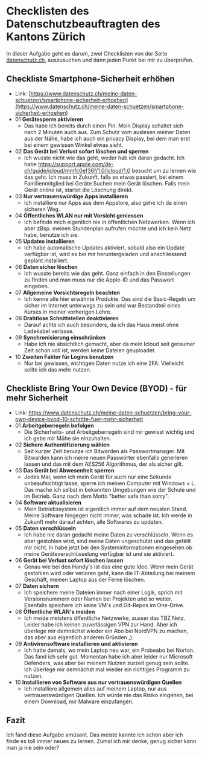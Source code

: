 # Checklisten des Datenschutzbeauftragten des Kantons Zürich
In dieser Aufgabe geht es darum, zwei Checklisten von der Seite [datenschutz.ch](https://www.datenschutz.ch/meine-daten-schuetzen), auszusuchen und dann jeden Punkt bei mir zu überprüfen.

## Checkliste Smartphone-Sicherheit erhöhen
- Link: [https://www.datenschutz.ch/meine-daten-schuetzen/smartphone-sicherheit-erhoehen](https://www.datenschutz.ch/meine-daten-schuetzen/smartphone-sicherheit-erhoehen)
- 01 **Gerätesperre aktivieren**
    - Das habe ich bereits durch einen Pin. Mein Display schaltet sich nach 2 Minuten auch aus. Zum Schutz vom auslesen meiner Daten aus der Nähe, habe ich auch ein privacy Display, bei dem man erst bei einem gewissen Winkel etwas sieht.
- 02 **Das Gerät bei Verlust sofort löschen und sperren**
    - Ich wusste nicht wie das geht, weder hab ich daran gedacht. Ich habe https://support.apple.com/de-ch/guide/icloud/mmfc0ef36f/1.0/icloud/1.0 besucht um zu lernen wie das geht. Ich muss in Zukunft, falls so etwas passiert, bei einem Familienmitglied bei Geräte Suchen mein Gerät löschen. Falls mein Gerät online ist, startet die Löschung direkt. 
- 03 **Nur vertrauenswürdige Apps installieren**
    - Ich installiere nur Apps aus dem Appstore, also gehe ich da einen sicheren Weg.
- 04 **Öffentliches WLAN nur mit Vorsicht geniessen**
    - Ich befinde mich eigentlich nie in öffentlichen Netzwerken. Wenn ich aber zBsp. meinen Stundenplan aufrufen möchte und ich kein Netz habe, benutze ich sie.
- 05 **Updates installieren**
    - Ich habe automatische Updates aktiviert, sobald also ein Update verfügbar ist, wird es bei mir heruntergeladen und anschliessend geplant installiert.
- 06 **Daten sicher löschen**
    - Ich wusste bereits wie das geht. Ganz einfach in den Einstellungen zu finden und man muss nur die Apple-ID und das Passwort eingeben.
- 07 **Allgemeine Vorsichtsregeln beachten**
    - Ich kenne alle hier erwähnte Produkte. Das sind die Basic-Regeln um sicher im Internet unterwegs zu sein und war Bestandteil eines Kurses in meiner vorherigen Lehre.
- 08 **Drahtlose Schnittstellen deaktivieren**
    - Darauf achte ich auch besonders, da ich das Haus meist ohne Ladekabel verlasse.
- 09 **Synchronisierung einschränken**
    - Habe ich nie absichtlich gemacht, aber da mein Icloud seit geraumer Zeit schon voll ist, werden keine Dateien geuploadet.
- 10 **Zweiten Faktor für Logins benutzen**
    - Nur bei gewissen, wichtigen Daten nutze ich eine 2FA. Vielleicht sollte ich das mehr nutzen.

## Checkliste Bring Your Own Device (BYOD) - für mehr Sicherheit
- Link: https://www.datenschutz.ch/meine-daten-schuetzen/bring-your-own-device-byod-10-schritte-fuer-mehr-sicherheit
- 01 **Arbeitgeberregeln befolgen**
    - Die Sicherheits- und Arbeitgeberregeln sind mir gewisst wichtig und ich gebe mir Mühe sie einzuhalten.
- 02 **Sichere Authentifizierung wählen**
    - Seit kurzer Zeit benutze ich Bitwarden als Passwortmanager. Mit Bitwarden kann ich meine neuen Passwörter ebenfalls generieren lassen und das mit dem AES256 Algorithmus, der als sicher gilt.
- 03 **Das Gerät bei Abwesenheit sperren**
    - Jedes Mal, wenn ich mein Gerät für auch nur eine Sekunde unbeaufsichtigt lasse, sperre ich meinen Computer mit Windows + L. Das mache ich selbst in bekannten Umgebungen wie der Schule und im Betrieb. Ganz nach dem Motto "better safe than sorry".
- 04 **Software aktualisieren**
    - Mein Betriebssystem ist eigentlich immer auf dem neusten Stand. Meine Software hingegen nicht immer, was schade ist. Ich werde in Zukunft mehr darauf achten, alle Softwares zu updaten.
- 05 **Daten verschlüsseln**
    - Ich habe nie daran gedacht meine Daten zu verschlüsseln. Wenn es aber gestohlen wird, sind meine Daten ungeschützt und das gefällt mir nicht. In habe jetzt bei den Systeminformationen eingesehen ob meine Geräteverschlüsselung verfügbar ist und sie aktiviert.
- 06 **Gerät bei Verlust sofort löschen lassen**
    - Genau wie bei den Handy's ist das eine gute Idee. Wenn mein Gerät gestohlen wird oder verloren geht, kann die IT-Abteilung bei meinem Geschäft, meinen Laptop aus der Ferne löschen.
- 07 **Daten sichern**
    - Ich speichere meine Dateien immer nach einer Logik, sprich mit Versionsnummern oder Namen bei Projekten und so weiter. Ebenfalls speichere ich keine VM's und Git-Repos im One-Drive.
- 08 **Öffentliche WLAN's meiden**
    - Ich meide meistens öffentliche Netzwerke, ausser das TBZ Netz. Leider habe ich keinen zuverlässigen VPN zur Hand. Aber ich überlege mir demnächst wieder ein Abo bei NordVPN zu machen, das aber aus eigentlich anderen Gründen ;).
- 09 **Antivirensoftware installieren und aktivieren**
    - Ich hatte damals, wo mein Laptop neu war, ein Probeabo bei Norton. Das fand ich sehr gut. Momentan habe ich aber leider nur Microsoft Defenders, was aber bei meinem Nutzen zurzeit genug sein sollte. Ich überlege mir demnächst mal wieder ein richtiges Programm zu nutzen.
- 10 **Installieren von Software aus nur vertrauenswürdigen Quellen**
    - Ich installiere allgemein alles auf meinem Laptop, nur aus vertrauenswürdigen Quellen. Ich würde nie das Risiko eingehen, bei einem Download, mir Malware einzufangen.

## Fazit
Ich fand diese Aufgabe amüsant. Das meiste kannte ich schon aber ich finde es toll immer neues zu lernen. Zumal ich mir denke, genug sicher kann man ja nie sein oder?